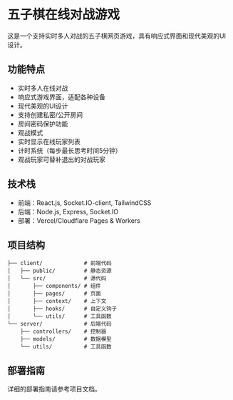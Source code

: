 # 五子棋在线对战游戏

这是一个支持实时多人对战的五子棋网页游戏，具有响应式界面和现代美观的UI设计。

## 功能特点

- 实时多人在线对战
- 响应式游戏界面，适配各种设备
- 现代美观的UI设计
- 支持创建私密/公开房间
- 房间密码保护功能
- 观战模式
- 实时显示在线玩家列表
- 计时系统（每步最长思考时间5分钟）
- 观战玩家可替补退出的对战玩家

## 技术栈

- 前端：React.js, Socket.IO-client, TailwindCSS
- 后端：Node.js, Express, Socket.IO
- 部署：Vercel/Cloudflare Pages & Workers

## 项目结构

```
├── client/             # 前端代码
│   ├── public/         # 静态资源
│   └── src/            # 源代码
│       ├── components/ # 组件
│       ├── pages/      # 页面
│       ├── context/    # 上下文
│       ├── hooks/      # 自定义钩子
│       └── utils/      # 工具函数
└── server/             # 后端代码
    ├── controllers/    # 控制器
    ├── models/         # 数据模型
    └── utils/          # 工具函数
```

## 部署指南

详细的部署指南请参考项目文档。